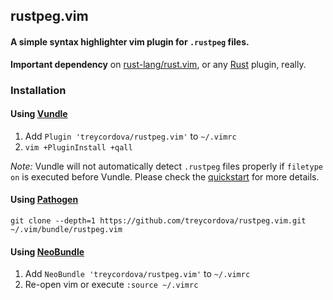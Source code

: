 ## rustpeg.vim
#### A simple syntax highlighter vim plugin for `.rustpeg` files.
**Important dependency** on [rust-lang/rust.vim][rv], or any [Rust][r] plugin, really.

### Installation
#### Using [Vundle][v]

1. Add `Plugin 'treycordova/rustpeg.vim'` to `~/.vimrc`
2. `vim +PluginInstall +qall`

*Note:* Vundle will not automatically detect `.rustpeg` files properly if `filetype
on` is executed before Vundle. Please check the [quickstart][vqs] for more
details.

#### Using [Pathogen][p]

```shell
git clone --depth=1 https://github.com/treycordova/rustpeg.vim.git ~/.vim/bundle/rustpeg.vim
```

[r]: https://www.rust-lang.org
[rv]: https://github.com/rust-lang/rust.vim
[v]: https://github.com/gmarik/vundle
[vqs]: https://github.com/gmarik/vundle#quick-start
[p]: https://github.com/tpope/vim-pathogen
[nb]: https://github.com/Shougo/neobundle.vim

#### Using [NeoBundle][nb]

1. Add `NeoBundle 'treycordova/rustpeg.vim'` to `~/.vimrc`
2. Re-open vim or execute `:source ~/.vimrc`

